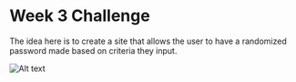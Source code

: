 # Week 3 Challenge

The idea here is to create a site that allows the user to have a randomized password made based on criteria they input.

![Alt text](../../OneDrive/Pictures/Screenshots/2023-02-13%20(1).png)
